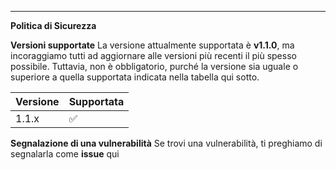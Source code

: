 
---

**Politica di Sicurezza**

**Versioni supportate**
La versione attualmente supportata è **v1.1.0**, ma incoraggiamo tutti ad aggiornare alle versioni più recenti il più spesso possibile. Tuttavia, non è obbligatorio, purché la versione sia uguale o superiore a quella supportata indicata nella tabella qui sotto.

| Versione | Supportata |
| -------- | ---------- |
| 1.1.x    | ✅          |

**Segnalazione di una vulnerabilità**
Se trovi una vulnerabilità, ti preghiamo di segnalarla come **issue** qui
